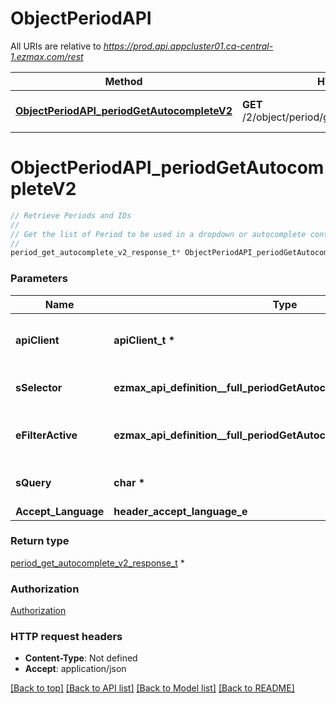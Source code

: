 # ObjectPeriodAPI

All URIs are relative to *https://prod.api.appcluster01.ca-central-1.ezmax.com/rest*

Method | HTTP request | Description
------------- | ------------- | -------------
[**ObjectPeriodAPI_periodGetAutocompleteV2**](ObjectPeriodAPI.md#ObjectPeriodAPI_periodGetAutocompleteV2) | **GET** /2/object/period/getAutocomplete/{sSelector} | Retrieve Periods and IDs


# **ObjectPeriodAPI_periodGetAutocompleteV2**
```c
// Retrieve Periods and IDs
//
// Get the list of Period to be used in a dropdown or autocomplete control.
//
period_get_autocomplete_v2_response_t* ObjectPeriodAPI_periodGetAutocompleteV2(apiClient_t *apiClient, ezmax_api_definition__full_periodGetAutocompleteV2_sSelector_e sSelector, ezmax_api_definition__full_periodGetAutocompleteV2_eFilterActive_e eFilterActive, char *sQuery, header_accept_language_e Accept_Language);
```

### Parameters
Name | Type | Description  | Notes
------------- | ------------- | ------------- | -------------
**apiClient** | **apiClient_t \*** | context containing the client configuration |
**sSelector** | **ezmax_api_definition__full_periodGetAutocompleteV2_sSelector_e** | The type of Periods to return | 
**eFilterActive** | **ezmax_api_definition__full_periodGetAutocompleteV2_eFilterActive_e** | Specify which results we want to display. | [optional] [default to &#39;Active&#39;]
**sQuery** | **char \*** | Allow to filter the returned results | [optional] 
**Accept_Language** | **header_accept_language_e** |  | [optional] 

### Return type

[period_get_autocomplete_v2_response_t](period_get_autocomplete_v2_response.md) *


### Authorization

[Authorization](../README.md#Authorization)

### HTTP request headers

 - **Content-Type**: Not defined
 - **Accept**: application/json

[[Back to top]](#) [[Back to API list]](../README.md#documentation-for-api-endpoints) [[Back to Model list]](../README.md#documentation-for-models) [[Back to README]](../README.md)

